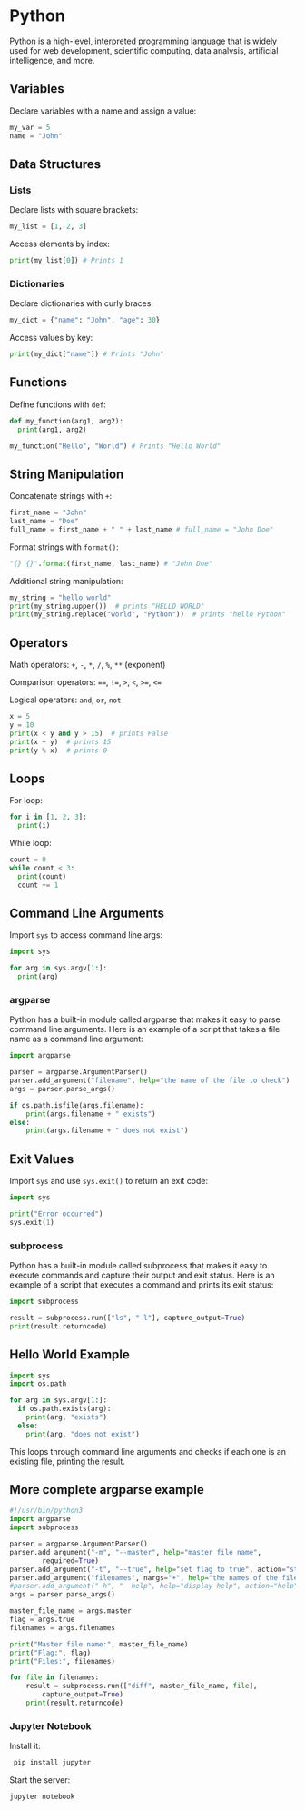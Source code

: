 
# Python

Python is a high-level, interpreted programming language that is widely used for web development, scientific computing, data analysis, artificial intelligence, and more. 

## Variables
Declare variables with a name and assign a value:

```python
my_var = 5 
name = "John"
```

## Data Structures

### Lists
Declare lists with square brackets:

```python
my_list = [1, 2, 3]
```

Access elements by index:

```python 
print(my_list[0]) # Prints 1
```

### Dictionaries 
Declare dictionaries with curly braces:

```python
my_dict = {"name": "John", "age": 30}
```

Access values by key:

```python
print(my_dict["name"]) # Prints "John"
```

## Functions

Define functions with `def`:

```python
def my_function(arg1, arg2):
  print(arg1, arg2)

my_function("Hello", "World") # Prints "Hello World"
```

## String Manipulation

Concatenate strings with `+`:

```python
first_name = "John"
last_name = "Doe"
full_name = first_name + " " + last_name # full_name = "John Doe"
```

Format strings with `format()`:

```python
"{} {}".format(first_name, last_name) # "John Doe"
```

Additional string manipulation:
```python
my_string = "hello world"
print(my_string.upper())  # prints "HELLO WORLD"
print(my_string.replace("world", "Python"))  # prints "hello Python"

```

## Operators

Math operators: `+`, `-`, `*`, `/`, `%`, `**` (exponent) 

Comparison operators: `==`, `!=`, `>`, `<`, `>=`, `<=`

Logical operators: `and`, `or`, `not`

```python
x = 5
y = 10
print(x < y and y > 15)  # prints False
print(x + y)  # prints 15
print(y % x)  # prints 0

```
## Loops

For loop:

```python
for i in [1, 2, 3]:
  print(i) 
```

While loop: 

```python
count = 0
while count < 3:
  print(count)
  count += 1
```

## Command Line Arguments

Import `sys` to access command line args:

```python
import sys 

for arg in sys.argv[1:]:
  print(arg)
```

### argparse

Python has a built-in module called argparse that makes it easy to parse command line arguments. Here is an example of a script that takes a file name as a command line argument:

```python
import argparse

parser = argparse.ArgumentParser()
parser.add_argument("filename", help="the name of the file to check")
args = parser.parse_args()

if os.path.isfile(args.filename):
    print(args.filename + " exists")
else:
    print(args.filename + " does not exist")

```
## Exit Values

Import `sys` and use `sys.exit()` to return an exit code:

```python
import sys

print("Error occurred")
sys.exit(1) 
```
### subprocess
Python has a built-in module called subprocess that makes it easy to execute commands and capture their output and exit status. Here is an example of a script that executes a command and prints its exit status:

```python
import subprocess

result = subprocess.run(["ls", "-l"], capture_output=True)
print(result.returncode)

```

## Hello World Example

```python
import sys
import os.path

for arg in sys.argv[1:]:
  if os.path.exists(arg):
    print(arg, "exists")
  else:
    print(arg, "does not exist")
```

This loops through command line arguments and checks if each one is an existing file, printing the result.

## More complete argparse example

```python
#!/usr/bin/python3
import argparse
import subprocess

parser = argparse.ArgumentParser()
parser.add_argument("-m", "--master", help="master file name",
        required=True)
parser.add_argument("-t", "--true", help="set flag to true", action="store_true")
parser.add_argument("filenames", nargs="+", help="the names of the files to check")
#parser.add_argument("-h", "--help", help="display help", action="help")
args = parser.parse_args()

master_file_name = args.master
flag = args.true
filenames = args.filenames

print("Master file name:", master_file_name)
print("Flag:", flag)
print("Files:", filenames)

for file in filenames:
    result = subprocess.run(["diff", master_file_name, file],
        capture_output=True)
    print(result.returncode)


```

### Jupyter Notebook

Install it:
``` bash
 pip install jupyter
```

Start the server:
``` bash
jupyter notebook
```
